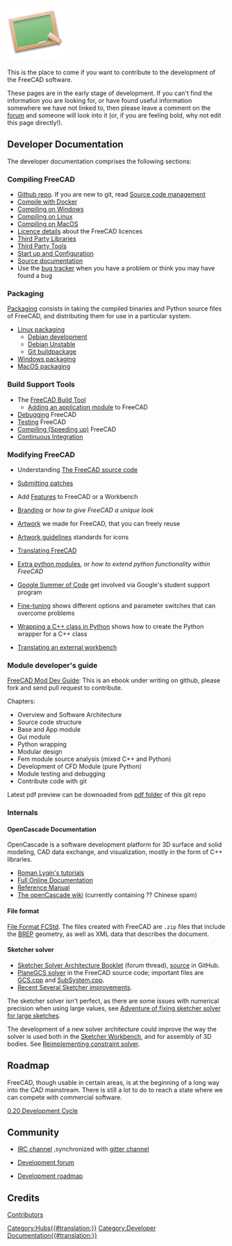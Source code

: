  

![150](images/Crystal_Clear_app_tutorials.png )

This is the place to come if you want to contribute to the development of the FreeCAD software.

These pages are in the early stage of development. If you can\'t find the information you are looking for, or have found useful information somewhere we have not linked to, then please leave a comment on the [forum](http://forum.freecadweb.org/index.php?sid=5f84150e79db8842e277b042077097ff) and someone will look into it (or, if you are feeling bold, why not edit this page directly!).

## Developer Documentation 

The developer documentation comprises the following sections:

### Compiling FreeCAD 

-   [Github repo](https://github.com/FreeCAD/FreeCAD). If you are new to git, read [Source code management](Source_code_management.md)
-   [Compile with Docker](Compile_on_Docker.md)
-   [Compiling on Windows](Compile_on_Windows.md)
-   [Compiling on Linux](Compile_on_Linux.md)
-   [Compiling on MacOS](Compile_on_MacOS.md)
-   [Licence details](Licence.md) about the FreeCAD licences
-   [Third Party Libraries](Third_Party_Libraries.md)
-   [Third Party Tools](Third_Party_Tools.md)
-   [Start up and Configuration](Start_up_and_Configuration.md)
-   [Source documentation](Source_documentation.md)
-   Use the [bug tracker](Tracker.md) when you have a problem or think you may have found a bug

### Packaging

[Packaging](Packaging.md) consists in taking the compiled binaries and Python source files of FreeCAD, and distributing them for use in a particular system.

-   [Linux packaging](Linux_packaging.md)
    -   [Debian development](Debian_development.md)
    -   [Debian Unstable](Debian_Unstable.md)
    -   [Git buildpackage](Git_buildpackage.md)
-   [Windows packaging](Windows_packaging.md)
-   [MacOS packaging](MacOS_packaging.md)

### Build Support Tools 

-   The [FreeCAD Build Tool](FreeCAD_Build_Tool.md)
    -   [Adding an application module](Workbench_creation.md) to FreeCAD
-   [Debugging](Debugging.md) FreeCAD
-   [Testing](Testing.md) FreeCAD
-   [Compiling (Speeding up)](Compiling_(Speeding_up).md) FreeCAD
-   [Continuous Integration](Continuous_Integration.md)

### Modifying FreeCAD 

-   Understanding [The FreeCAD source code](The_FreeCAD_source_code.md)
-   [Submitting patches](Tracker#Submitting_patches.md)
-   Add [Features](Gui_Command.md) to FreeCAD or a Workbench
-   [Branding](Branding.md) or *how to give FreeCAD a unique look*
-   [Artwork](Artwork.md) we made for FreeCAD, that you can freely reuse
-   [Artwork guidelines](Artwork_Guidelines.md) standards for icons
-   [Translating FreeCAD](Localisation.md)
-   [Extra python modules](Extra_python_modules.md), or *how to extend python functionality within FreeCAD*
-   [Google Summer of Code](Google_Summer_of_Code.md) get involved via Google\'s student support program
-   [Fine-tuning](Fine-tuning.md) shows different options and parameter switches that can overcome problems
-   [Wrapping a C++ class in Python](Wrapping_a_Cplusplus_class_in_Python.md) shows how to create the Python wrapper for a C++ class

-   [Translating an external workbench](Translating_an_external_workbench.md)

### Module developer\'s guide 

[FreeCAD Mod Dev Guide](https://github.com/qingfengxia/FreeCAD_Mod_Dev_Guide): This is an ebook under writing on github, please fork and send pull request to contribute.

Chapters:

-   Overview and Software Architecture
-   Source code structure
-   Base and App module
-   Gui module
-   Python wrapping
-   Modular design
-   Fem module source analysis (mixed C++ and Python)
-   Development of CFD Module (pure Python)
-   Module testing and debugging
-   Contribute code with git

Latest pdf preview can be downoaded from [pdf folder](https://github.com/qingfengxia/FreeCAD_Mod_Dev_Guide/tree/master/pdf) of this git repo

### Internals

#### OpenCascade Documentation 

OpenCascade is a software development platform for 3D surface and solid modeling, CAD data exchange, and visualization, mostly in the form of C++ libraries.

-   [Roman Lygin\'s tutorials](http://opencascade.wikidot.com/romansarticles)
-   [Full Online Documentation](https://dev.opencascade.org/cdoc/overview/html/index.html)
-   [Reference Manual](https://dev.opencascade.org/doc/refman/html/index.html)
-   [The openCascade wiki](http://opencascade.wikidot.com) (currently containing ?? Chinese spam)

#### File format 

[File Format FCStd](File_Format_FCStd.md). The files created with FreeCAD are `.zip` files that include the [BREP](https://en.wikipedia.org/wiki/Boundary_representation) geometry, as well as XML data that describes the document.

#### Sketcher solver 

-   [Sketcher Solver Architecture Booklet](https://forum.freecadweb.org/viewtopic.php?f=10&t=36355) (forum thread), [source](https://github.com/abdullahtahiriyo/FreeCADBooks/tree/master/FreeCAD_Solver_Architecture) in GitHub.
-   [PlaneGCS solver](https://github.com/FreeCAD/FreeCAD/blob/master/src/Mod/Sketcher/App/planegcs/) in the FreeCAD source code; important files are [GCS.cpp](https://github.com/FreeCAD/FreeCAD/blob/master/src/Mod/Sketcher/App/planegcs/GCS.cpp) and [SubSystem.cpp](https://github.com/FreeCAD/FreeCAD/blob/master/src/Mod/Sketcher/App/planegcs/SubSystem.cpp).
-   [Recent Several Sketcher improvements](https://forum.freecadweb.org/viewtopic.php?f=9&t=29192).

The sketcher solver isn\'t perfect, as there are some issues with numerical precision when using large values, see [Adventure of fixing sketcher solver for large sketches](https://forum.freecadweb.org/viewtopic.php?f=10&t=40502).

The development of a new solver architecture could improve the way the solver is used both in the [Sketcher Workbench](Sketcher_Workbench.md), and for assembly of 3D bodies. See [Reimplementing constraint solver](https://forum.freecadweb.org/viewtopic.php?f=20&t=40525).

## Roadmap

FreeCAD, though usable in certain areas, is at the beginning of a long way into the CAD mainstream. There is still a lot to do to reach a state where we can compete with commercial software.

[0.20 Development Cycle](0.20_Development_Cycle.md)

## Community

-   [IRC channel](irc://chat.freenode.net/freecad) ,synchronized with [gitter channel](https://gitter.im/FreeCAD/FreeCAD)
-   [Development forum](https://forum.freecadweb.org/viewforum.php?f=6)

-   [Development roadmap](Development_roadmap.md)

## Credits

[Contributors](Contributors.md)

 

[Category:Hubs{{\#translation:}}](Category:Hubs.md) [Category:Developer Documentation{{\#translation:}}](Category:Developer_Documentation.md)
